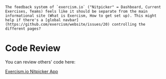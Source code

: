     The feedback system of `exercism.io` ("Nitpicker" = Dashboard, Current Exercises, Teams) feels like it should be separate from the main informational site (What is Exercism, How to get set up). This might help if there's a [global navbar](https://github.com/exercism/website/issues/20) controlling the different pages?

# Code Review

You can review others' code here:

<a href="http://exercism.io/" class="btn btn-default">Exercism.io Nitpicker App</a>